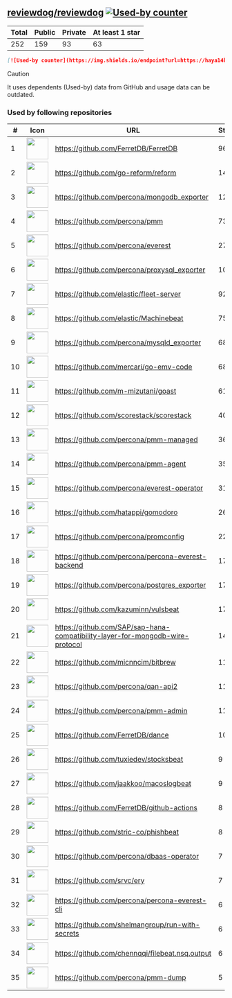 





## [reviewdog/reviewdog](https://github.com/reviewdog/reviewdog) [![Used-by counter](https://img.shields.io/endpoint?url=https://haya14busa.github.io/github-used-by/data/reviewdog/reviewdog/shieldsio.json)](https://github.com/haya14busa/github-used-by/tree/main/repo/reviewdog/reviewdog)

| Total | Public | Private | At least 1 star
| ----- | ------ | ------- | ---------------
| 252 | 159 | 93 | 63 |

```md
[![Used-by counter](https://img.shields.io/endpoint?url=https://haya14busa.github.io/github-used-by/data/reviewdog/reviewdog/shieldsio.json)](https://github.com/haya14busa/github-used-by/tree/main/repo/reviewdog/reviewdog)
```

> [!CAUTION]
> It uses dependents (Used-by) data from GitHub and usage data can be outdated.

### Used by following repositories

| # | Icon | URL | Stars |
| -- | -- | -- | -- | 
|1|<img src="https://github.com/FerretDB.png" width=50 height=50>|https://github.com/FerretDB/FerretDB|9657|
|2|<img src="https://github.com/go-reform.png" width=50 height=50>|https://github.com/go-reform/reform|1445|
|3|<img src="https://github.com/percona.png" width=50 height=50>|https://github.com/percona/mongodb_exporter|1229|
|4|<img src="https://github.com/percona.png" width=50 height=50>|https://github.com/percona/pmm|733|
|5|<img src="https://github.com/percona.png" width=50 height=50>|https://github.com/percona/everest|278|
|6|<img src="https://github.com/percona.png" width=50 height=50>|https://github.com/percona/proxysql_exporter|106|
|7|<img src="https://github.com/elastic.png" width=50 height=50>|https://github.com/elastic/fleet-server|92|
|8|<img src="https://github.com/elastic.png" width=50 height=50>|https://github.com/elastic/Machinebeat|75|
|9|<img src="https://github.com/percona.png" width=50 height=50>|https://github.com/percona/mysqld_exporter|68|
|10|<img src="https://github.com/mercari.png" width=50 height=50>|https://github.com/mercari/go-emv-code|68|
|11|<img src="https://github.com/m-mizutani.png" width=50 height=50>|https://github.com/m-mizutani/goast|61|
|12|<img src="https://github.com/scorestack.png" width=50 height=50>|https://github.com/scorestack/scorestack|40|
|13|<img src="https://github.com/percona.png" width=50 height=50>|https://github.com/percona/pmm-managed|36|
|14|<img src="https://github.com/percona.png" width=50 height=50>|https://github.com/percona/pmm-agent|35|
|15|<img src="https://github.com/percona.png" width=50 height=50>|https://github.com/percona/everest-operator|31|
|16|<img src="https://github.com/hatappi.png" width=50 height=50>|https://github.com/hatappi/gomodoro|26|
|17|<img src="https://github.com/percona.png" width=50 height=50>|https://github.com/percona/promconfig|22|
|18|<img src="https://github.com/percona.png" width=50 height=50>|https://github.com/percona/percona-everest-backend|17|
|19|<img src="https://github.com/percona.png" width=50 height=50>|https://github.com/percona/postgres_exporter|17|
|20|<img src="https://github.com/kazuminn.png" width=50 height=50>|https://github.com/kazuminn/vulsbeat|17|
|21|<img src="https://github.com/SAP.png" width=50 height=50>|https://github.com/SAP/sap-hana-compatibility-layer-for-mongodb-wire-protocol|14|
|22|<img src="https://github.com/micnncim.png" width=50 height=50>|https://github.com/micnncim/bitbrew|11|
|23|<img src="https://github.com/percona.png" width=50 height=50>|https://github.com/percona/qan-api2|11|
|24|<img src="https://github.com/percona.png" width=50 height=50>|https://github.com/percona/pmm-admin|11|
|25|<img src="https://github.com/FerretDB.png" width=50 height=50>|https://github.com/FerretDB/dance|10|
|26|<img src="https://github.com/tuxiedev.png" width=50 height=50>|https://github.com/tuxiedev/stocksbeat|9|
|27|<img src="https://github.com/jaakkoo.png" width=50 height=50>|https://github.com/jaakkoo/macoslogbeat|9|
|28|<img src="https://github.com/FerretDB.png" width=50 height=50>|https://github.com/FerretDB/github-actions|8|
|29|<img src="https://github.com/stric-co.png" width=50 height=50>|https://github.com/stric-co/phishbeat|8|
|30|<img src="https://github.com/percona.png" width=50 height=50>|https://github.com/percona/dbaas-operator|7|
|31|<img src="https://github.com/srvc.png" width=50 height=50>|https://github.com/srvc/ery|7|
|32|<img src="https://github.com/percona.png" width=50 height=50>|https://github.com/percona/percona-everest-cli|6|
|33|<img src="https://github.com/shelmangroup.png" width=50 height=50>|https://github.com/shelmangroup/run-with-secrets|6|
|34|<img src="https://github.com/chennqqi.png" width=50 height=50>|https://github.com/chennqqi/filebeat.nsq.output|6|
|35|<img src="https://github.com/percona.png" width=50 height=50>|https://github.com/percona/pmm-dump|5|
